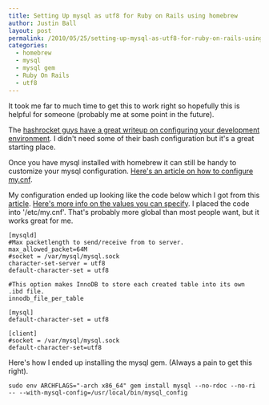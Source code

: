 ```yaml
---
title: Setting Up mysql as utf8 for Ruby on Rails using homebrew
author: Justin Ball
layout: post
permalink: /2010/05/25/setting-up-mysql-as-utf8-for-ruby-on-rails-using-homebrew/
categories:
  - homebrew
  - mysql
  - mysql gem
  - Ruby On Rails
  - utf8
---
```

It took me far to much time to get this to work right so hopefully this is helpful for someone (probably me at some point in the future).

The [hashrocket guys have a great writeup on configuring your development environment][1]. I didn't need some of their bash configuration but it's a great starting place.

 [1]: http://blog.therubymug.com/blog/2010/05/20/the-install-osx.html

Once you have mysql installed with homebrew it can still be handy to customize your mysql configuration. [Here's an article on how to configure my.cnf][2].

 [2]: http://darwinweb.net/articles/87

My configuration ended up looking like the code below which I got from this [article][3]. [Here's more info on the values you can specify][4]. I placed the code into '/etc/my.cnf'. That's probably more global than most people want, but it works great for me.

 [3]: http://hugofrappier.wordpress.com/2010/01/01/rails-1-2-x-ruby-1-8-6-snow-leopard-the-missing-link/
 [4]: http://dev.mysql.com/doc/refman/5.0/en/server-system-variables.html

    [mysqld]
    #Max packetlength to send/receive from to server.
    max_allowed_packet=64M
    #socket = /var/mysql/mysql.sock
    character-set-server = utf8
    default-character-set = utf8

    #This option makes InnoDB to store each created table into its own .ibd file.
    innodb_file_per_table

    [mysql]
    default-character-set = utf8

    [client]
    #socket = /var/mysql/mysql.sock
    default-character-set=utf8


Here's how I ended up installing the mysql gem. (Always a pain to get this right).

    sudo env ARCHFLAGS="-arch x86_64" gem install mysql --no-rdoc --no-ri -- --with-mysql-config=/usr/local/bin/mysql_config